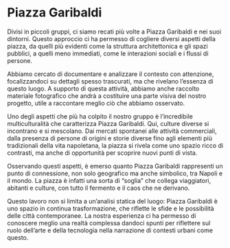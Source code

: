 # Piazza Garibaldi

Divisi in piccoli gruppi, ci siamo recati più volte a Piazza Garibaldi e nei suoi dintorni. Questo approccio ci ha permesso di cogliere diversi aspetti della piazza, da quelli più evidenti come la struttura architettonica e gli spazi pubblici, a quelli meno immediati, come le interazioni sociali e i flussi di persone.

Abbiamo cercato di documentare e analizzare il contesto con attenzione, focalizzandoci su dettagli spesso trascurati, ma che rivelano l’essenza di questo luogo. A supporto di questa attività, abbiamo anche raccolto materiale fotografico che andrà a costituire una parte visiva del nostro progetto, utile a raccontare meglio ciò che abbiamo osservato.

Uno degli aspetti che più ha colpito il nostro gruppo è l’incredibile multiculturalità che caratterizza Piazza Garibaldi. Qui, culture diverse si incontrano e si mescolano. Dai mercati spontanei alle attività commerciali, dalla presenza di persone di origini e storie diverse fino agli elementi più tradizionali della vita napoletana, la piazza si rivela come uno spazio ricco di contrasti, ma anche di opportunità per scoprire nuovi punti di vista.

Osservando questi aspetti, è emerso quanto Piazza Garibaldi rappresenti un punto di connessione, non solo geografico ma anche simbolico, tra Napoli e il mondo. La piazza è infatti una sorta di “soglia” che collega viaggiatori, abitanti e culture, con tutto il fermento e il caos che ne derivano.

Questo lavoro non si limita a un’analisi statica del luogo: Piazza Garibaldi è uno spazio in continua trasformazione, che riflette le sfide e le possibilità delle città contemporanee. La nostra esperienza ci ha permesso di conoscere meglio una realtà complessa dandoci spunti per riflettere sul ruolo dell’arte e della tecnologia nella narrazione di contesti urbani come questo.
